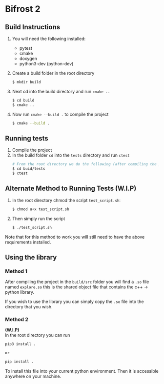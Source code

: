 # Bifrost 2

## Build Instructions
1. You will need the following installed:
    - pytest
    - cmake
    - doxygen 
    - python3-dev (python-dev)

2. Create a build folder in the root directory
    ```bash
    $ mkdir build
    ```

3. Next cd into the build directory and run `cmake ..`
    ```bash
    $ cd build
    $ cmake ..
    ```

4. Now run `cmake --build .` to compile the project
    ```bash
    $ cmake --build .
    ```

## Running tests
1. Compile the project 
2. In the build folder `cd` into the `tests` directory and run `ctest`
    ```bash
    # From the root directory we do the following (after compiling the project)
    $ cd buid/tests
    $ ctest
    ```

## Alternate Method to Running Tests (W.I.P)
1. In the root directory chmod the script `test_script.sh`:
    ```bash
    $ chmod u+x test_script.sh
    ```
2. Then simply run the script
    ```bash
    $ ./test_script.sh
    ```

Note that for this method to work you will still need to have the above requirements installed.

## Using the library

### Method 1
After compiling the project in the `build/src` folder you will find a `.so` file named `explore.so` this is the shared object file that contains the c++ -> python library.

If you wish to use the library you can simply copy the `.so` file into the directory that you wish.

### Method 2
**(W.I.P)**  
In the root directory you can run
```bash
pip3 install .

or

pip install .
```
To install this file into your current python environment. Then it is accessible anywhere on your machine.

